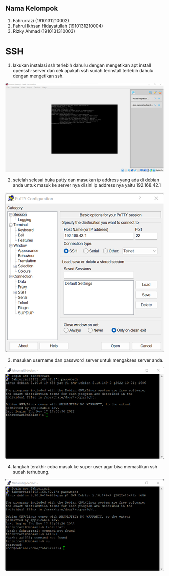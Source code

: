## Nama Kelompok

1. Fahrurrazi (1910131210002)
2. Fahrul Ikhsan Hidayatullah (1910131210004)
3. Rizky Ahmad (1910131310003)

# SSH

1. lakukan instalasi ssh terlebih dahulu dengan mengetikan apt install openssh-server dan cek apakah ssh sudah terinstall terlebih dahulu dengan mengetikan ssh.

![gambar](/Tugas%203/gambar/gambar1.png)

2. setelah selesai buka putty dan masukan ip address yang ada di debian anda untuk masuk ke server nya disini ip address nya yaitu 192.168.42.1

![gambar](/Tugas%203/gambar/gambar2.png)

3. masukan username dan password server untuk mengakses server anda.

![gambar](/Tugas%203/gambar/gambar3.png)

4. langkah terakhir coba masuk ke super user agar bisa memastikan ssh sudah terhubung.

![gambar](/Tugas%203/gambar/gambar4.png)